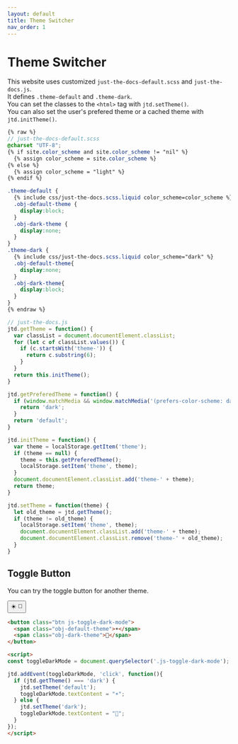```yaml
---
layout: default
title: Theme Switcher
nav_order: 1
---
```


# Theme Switcher

This website uses customized `just-the-docs-default.scss` and `just-the-docs.js`.  
It defines `.theme-default` and `.theme-dark`.  
You can set the classes to the `<html>` tag with `jtd.setTheme()`.  
You can also set the user's prefered theme or a cached theme with `jtd.initTheme()`.  

```scss
{% raw %}
// just-the-docs-default.scss
@charset "UTF-8";
{% if site.color_scheme and site.color_scheme != "nil" %}
  {% assign color_scheme = site.color_scheme %}
{% else %}
  {% assign color_scheme = "light" %}
{% endif %}

.theme-default {
  {% include css/just-the-docs.scss.liquid color_scheme=color_scheme %}
  .obj-default-theme {
    display:block;
  }
  .obj-dark-theme {
    display:none;
  }
}
.theme-dark {
  {% include css/just-the-docs.scss.liquid color_scheme="dark" %}
  .obj-default-theme{
    display:none;
  }
  .obj-dark-theme{
    display:block;
  }
}
{% endraw %}
```

```js
// just-the-docs.js
jtd.getTheme = function() {
  var classList = document.documentElement.classList;
  for (let c of classList.values()) {
    if (c.startsWith('theme-')) {
      return c.substring(6);
    }
  }
  return this.initTheme();
}

jtd.getPreferedTheme = function() {
  if (window.matchMedia && window.matchMedia('(prefers-color-scheme: dark)').matches) {
    return 'dark';
  }
  return 'default';
}

jtd.initTheme = function() {
  var theme = localStorage.getItem('theme');
  if (theme == null) {
    theme = this.getPreferedTheme();
    localStorage.setItem('theme', theme);
  }
  document.documentElement.classList.add('theme-' + theme);
  return theme;
}

jtd.setTheme = function(theme) {
  let old_theme = jtd.getTheme();
  if (theme != old_theme) {
    localStorage.setItem('theme', theme);
    document.documentElement.classList.add('theme-' + theme);
    document.documentElement.classList.remove('theme-' + old_theme);
  }
}
```

## Toggle Button

You can try the toggle button for another theme.  

<button class="btn js-toggle-dark-mode">
  <span class="obj-default-theme">☀️</span>
  <span class="obj-dark-theme">🌙</span>
</button>

<script>
const toggleDarkMode = document.querySelector('.js-toggle-dark-mode');

jtd.addEvent(toggleDarkMode, 'click', function(){
  if (jtd.getTheme() === 'dark') {
    jtd.setTheme('default');
    toggleDarkMode.textContent = "☀️";
  } else {
    jtd.setTheme('dark');
    toggleDarkMode.textContent = "🌙";
  }
});
</script>

```html
<button class="btn js-toggle-dark-mode">
  <span class="obj-default-theme">☀️</span>
  <span class="obj-dark-theme">🌙</span>
</button>

<script>
const toggleDarkMode = document.querySelector('.js-toggle-dark-mode');

jtd.addEvent(toggleDarkMode, 'click', function(){
  if (jtd.getTheme() === 'dark') {
    jtd.setTheme('default');
    toggleDarkMode.textContent = "☀️";
  } else {
    jtd.setTheme('dark');
    toggleDarkMode.textContent = "🌙";
  }
});
</script>
```
